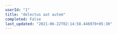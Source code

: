 ```yaml
---
userId: "1"
title: "delectus aut autem"
completed: False
last_updated: "2021-06-22T02:14:58.446978+05:30"
---
```

